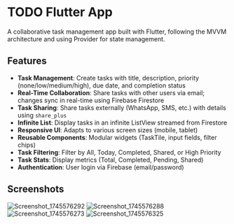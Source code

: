 # TODO Flutter App

A collaborative task management app built with Flutter, following the MVVM architecture and using Provider for state management.

## Features

- **Task Management**: Create tasks with title, description, priority (none/low/medium/high), due date, and completion status
- **Real-Time Collaboration**: Share tasks with other users via email; changes sync in real-time using Firebase Firestore
- **Task Sharing**: Share tasks externally (WhatsApp, SMS, etc.) with details using `share_plus`
- **Infinite List**: Display tasks in an infinite ListView streamed from Firestore
- **Responsive UI**: Adapts to various screen sizes (mobile, tablet)
- **Reusable Components**: Modular widgets (TaskTile, input fields, filter chips)
- **Task Filtering**: Filter by All, Today, Completed, Shared, or High Priority
- **Task Stats**: Display metrics (Total, Completed, Pending, Shared)
- **Authentication**: User login via Firebase (email/password)

## Screenshots
![Screenshot_1745576292](https://github.com/user-attachments/assets/de16939b-646c-4392-b9d3-4ad6b89023af)
![Screenshot_1745576288](https://github.com/user-attachments/assets/b41f3075-d5d3-4898-87c7-7df1e98bbd75)
![Screenshot_1745576273](https://github.com/user-attachments/assets/798f2979-6189-483c-afa5-984adb8e343a)
![Screenshot_1745576325](https://github.com/user-attachments/assets/39f5d129-44e4-4b22-87a7-5dcefa194346)

